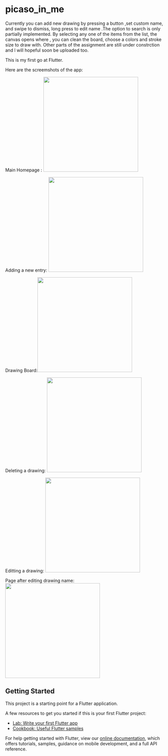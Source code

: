 # picaso_in_me

Currently you can add new drawing by pressing a button ,set custom name, and swipe to dismiss, long press to edit name .The option to search is only partially implemented. By selecting any one of the items from the list, the canvas opens where , you can clean the board, choose a colors and stroke size to draw with. Other parts of the assignment are still under constrction and l will hopeful soon be uploaded too.

This is my first go at Flutter.



Here are the screemshots of the app:

Main Homepage :
<img src="https://user-images.githubusercontent.com/78041366/110087548-d0c62380-7db9-11eb-81df-9f57042ea726.png"  width="300">

Adding a new entry: 
<img src="https://user-images.githubusercontent.com/78041366/110087615-e1769980-7db9-11eb-8260-190e9e45560b.png"  width="300">


Drawing Board:<img src="https://user-images.githubusercontent.com/78041366/110160939-af455600-7e12-11eb-83d4-ffe7ea665b8e.png"  width="300">

Deleting a drawing: <img src="https://user-images.githubusercontent.com/78041366/110119808-4d6cf800-7de2-11eb-8eeb-288b25a88176.png"  width="300">

Editting a drawing: <img src="https://user-images.githubusercontent.com/78041366/110119850-55c53300-7de2-11eb-8bd0-3a67ed328f01.png"  width="300">

Page after editing drawing name: <img src="https://user-images.githubusercontent.com/78041366/110119873-5cec4100-7de2-11eb-9625-9e413228913b.png"  width="300">







## Getting Started

This project is a starting point for a Flutter application.

A few resources to get you started if this is your first Flutter project:

- [Lab: Write your first Flutter app](https://flutter.dev/docs/get-started/codelab)
- [Cookbook: Useful Flutter samples](https://flutter.dev/docs/cookbook)

For help getting started with Flutter, view our
[online documentation](https://flutter.dev/docs), which offers tutorials,
samples, guidance on mobile development, and a full API reference.

